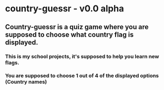 # country-guessr - v0.0 alpha

## Country-guessr is a quiz game where you are supposed to choose what country flag is displayed.

### This is my school projects, it's supposed to help you learn new flags.

### You are supposed to choose 1 out of 4 of the displayed options (Country names)
